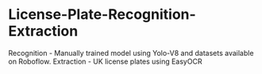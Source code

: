 # License-Plate-Recognition-Extraction
Recognition - Manually trained model using Yolo-V8 and datasets available on Roboflow.
Extraction - UK license plates using EasyOCR

